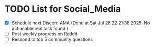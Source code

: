 # TODO List for Social_Media

- [x] Schedule next Discord AMA  (Done at Sat Jul 26 22:21:38 2025: No actionable real task found.)
- [ ] Post weekly progress on Reddit
- [ ] Respond to top 5 community questions